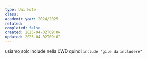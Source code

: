 ```yaml
---
type: Uni Note
class: 
academic year: 2024/2025
related: 
completed: false
created: 2025-04-02T09:06
updated: 2025-04-02T09:07
---
```

usiamo solo include nella CWD quindi `include "gile da includere"`